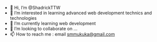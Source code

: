 - 👋 Hi, I’m @ShadrickTTW
- 👀 I’m interested in learning advanced web development technics and technologies
- 🌱 I’m currently learning web development 
- 💞️ I’m looking to collaborate on ...
- 📫 How to reach me : email smmukuka@gmail.com

<!---
ShadrickTTW/ShadrickTTW is a ✨ special ✨ repository because its `README.md` (this file) appears on your GitHub profile.
You can click the Preview link to take a look at your changes.
--->
